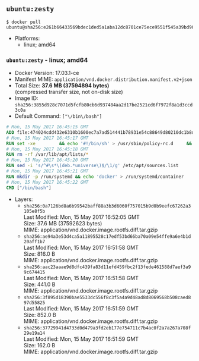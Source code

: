 ## `ubuntu:zesty`

```console
$ docker pull ubuntu@sha256:e261b66433569bdec1ded5a1aba12dc8701ce75ece9551f545a39bd9612bba96
```

-	Platforms:
	-	linux; amd64

### `ubuntu:zesty` - linux; amd64

-	Docker Version: 17.03.1-ce
-	Manifest MIME: `application/vnd.docker.distribution.manifest.v2+json`
-	Total Size: **37.6 MB (37594894 bytes)**  
	(compressed transfer size, not on-disk size)
-	Image ID: `sha256:3855d928c7071d5fcfb80cb6d937484aa2d17be2521cd6f7972f8a1d3ccd3c0a`
-	Default Command: `["\/bin\/bash"]`

```dockerfile
# Mon, 15 May 2017 16:45:15 GMT
ADD file:474024cdd432e6310b1600ec7a7ad514441b78931e54c88649d80210dc1b8dff in / 
# Mon, 15 May 2017 16:45:17 GMT
RUN set -xe 		&& echo '#!/bin/sh' > /usr/sbin/policy-rc.d 	&& echo 'exit 101' >> /usr/sbin/policy-rc.d 	&& chmod +x /usr/sbin/policy-rc.d 		&& dpkg-divert --local --rename --add /sbin/initctl 	&& cp -a /usr/sbin/policy-rc.d /sbin/initctl 	&& sed -i 's/^exit.*/exit 0/' /sbin/initctl 		&& echo 'force-unsafe-io' > /etc/dpkg/dpkg.cfg.d/docker-apt-speedup 		&& echo 'DPkg::Post-Invoke { "rm -f /var/cache/apt/archives/*.deb /var/cache/apt/archives/partial/*.deb /var/cache/apt/*.bin || true"; };' > /etc/apt/apt.conf.d/docker-clean 	&& echo 'APT::Update::Post-Invoke { "rm -f /var/cache/apt/archives/*.deb /var/cache/apt/archives/partial/*.deb /var/cache/apt/*.bin || true"; };' >> /etc/apt/apt.conf.d/docker-clean 	&& echo 'Dir::Cache::pkgcache ""; Dir::Cache::srcpkgcache "";' >> /etc/apt/apt.conf.d/docker-clean 		&& echo 'Acquire::Languages "none";' > /etc/apt/apt.conf.d/docker-no-languages 		&& echo 'Acquire::GzipIndexes "true"; Acquire::CompressionTypes::Order:: "gz";' > /etc/apt/apt.conf.d/docker-gzip-indexes 		&& echo 'Apt::AutoRemove::SuggestsImportant "false";' > /etc/apt/apt.conf.d/docker-autoremove-suggests
# Mon, 15 May 2017 16:45:18 GMT
RUN rm -rf /var/lib/apt/lists/*
# Mon, 15 May 2017 16:45:20 GMT
RUN sed -i 's/^#\s*\(deb.*universe\)$/\1/g' /etc/apt/sources.list
# Mon, 15 May 2017 16:45:21 GMT
RUN mkdir -p /run/systemd && echo 'docker' > /run/systemd/container
# Mon, 15 May 2017 16:45:22 GMT
CMD ["/bin/bash"]
```

-	Layers:
	-	`sha256:0a7126bd8a6b99542baff88a3b3d6060f757015b9d0b9eefc67262a3105e8f5b`  
		Last Modified: Mon, 15 May 2017 16:52:05 GMT  
		Size: 37.6 MB (37592623 bytes)  
		MIME: application/vnd.docker.image.rootfs.diff.tar.gzip
	-	`sha256:ae94a3e53d4ca5a11895528c17edf53bd66ba70a09e54ffe9a6e4b1d20aff1b7`  
		Last Modified: Mon, 15 May 2017 16:51:58 GMT  
		Size: 816.0 B  
		MIME: application/vnd.docker.image.rootfs.diff.tar.gzip
	-	`sha256:aac23aaae9d8dfc439fa83d11efd459fbc2f13fede461588d7aef3a99c674415`  
		Last Modified: Mon, 15 May 2017 16:51:58 GMT  
		Size: 441.0 B  
		MIME: application/vnd.docker.image.rootfs.diff.tar.gzip
	-	`sha256:3f895d18390bae5533dc556f8c3f5a4a9d48ad8d8069568b508caed897d55825`  
		Last Modified: Mon, 15 May 2017 16:51:59 GMT  
		Size: 852.0 B  
		MIME: application/vnd.docker.image.rootfs.diff.tar.gzip
	-	`sha256:37729941d4733d0d479a3fd2eb177e754711c7b4ac0f2a7a267a708f29e19a14`  
		Last Modified: Mon, 15 May 2017 16:51:59 GMT  
		Size: 162.0 B  
		MIME: application/vnd.docker.image.rootfs.diff.tar.gzip
